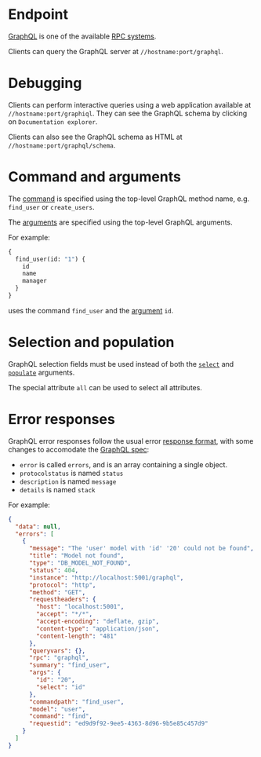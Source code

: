 # Endpoint

[GraphQL](http://graphql.org/) is one of the available [RPC systems](rpc.md).

Clients can query the GraphQL server at `//hostname:port/graphql`.

# Debugging

Clients can perform interactive queries using a web application available at
`//hostname:port/graphiql`.
They can see the GraphQL schema by clicking on `Documentation explorer`.

Clients can also see the GraphQL schema as HTML at
`//hostname:port/graphql/schema`.

# Command and arguments

The [command](rpc.md#command-and-arguments) is specified using the
top-level GraphQL method name, e.g. `find_user` or `create_users`.

The [arguments](rpc.md#command-and-arguments) are specified using the
top-level GraphQL arguments.

For example:

```graphql
{
  find_user(id: "1") {
    id
    name
    manager
  }
}
```

uses the command `find_user` and the
[argument](rpc.md#command-and-arguments) `id`.

# Selection and population

GraphQL selection fields must be used instead of both the
[`select`](selecting.md) and
[`populate`](relations.md#populating-nested-models) arguments.

The special attribute `all` can be used to select all attributes.

# Error responses

GraphQL error responses follow the usual error
[response format](error.md#error-responses-sent-to-clients), with some changes
to accomodate the
[GraphQL spec](https://facebook.github.io/graphql/#sec-Errors):
  - `error` is called `errors`, and is an array containing a single object.
  - `protocolstatus` is named `status`
  - `description` is named `message`
  - `details` is named `stack`

For example:

```json
{
  "data": null,
  "errors": [
    {
      "message": "The 'user' model with 'id' '20' could not be found",
      "title": "Model not found",
      "type": "DB_MODEL_NOT_FOUND",
      "status": 404,
      "instance": "http://localhost:5001/graphql",
      "protocol": "http",
      "method": "GET",
      "requestheaders": {
        "host": "localhost:5001",
        "accept": "*/*",
        "accept-encoding": "deflate, gzip",
        "content-type": "application/json",
        "content-length": "481"
      },
      "queryvars": {},
      "rpc": "graphql",
      "summary": "find_user",
      "args": {
        "id": "20",
        "select": "id"
      },
      "commandpath": "find_user",
      "model": "user",
      "command": "find",
      "requestid": "ed9d9f92-9ee5-4363-8d96-9b5e85c457d9"
    }
  ]
}
```
